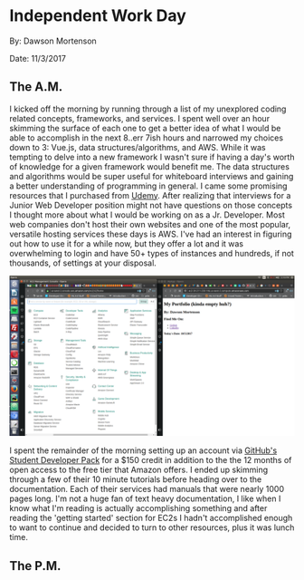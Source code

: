 Independent Work Day
======
By: Dawson Mortenson

Date: 11/3/2017

The A.M.
------
I kicked off the morning by running through a list of my unexplored coding related concepts, frameworks, and services. I spent well over an hour skimming the surface of each one to get a better idea of what I would be able to accomplish in the next 8..err 7ish hours and narrowed my choices down to 3: Vue.js, data structures/algorithms, and AWS. While it was tempting to delve into a new framework I wasn't sure if having a day's worth of knowledge for a given framework would benefit me. The data structures and algorithms would be super useful for whiteboard interviews and gaining a better understanding of programming in general. I came some promising resources that I purchased from [Udemy]("https://www.udemy.com/learning-data-structures-in-javascript-from-scratch/"). After realizing that interviews for a Junior Web Developer position might not have questions on those concepts I thought more about what I would be working on as a Jr. Developer. Most web companies don't host their own websites and one of the most popular, versatile hosting services these days is AWS. I've had an interest in figuring out how to use it for a while now, but they offer a lot and it was overwhelming to login and have 50+ types of instances and hundreds, if not thousands, of settings at your disposal.

![SOOO many choices](screenshots/aws-1.png?raw=true)

I spent the remainder of the morning setting up an account via [GitHub's Student Developer Pack]("https://education.github.com/pack") for a $150 credit in addition to the the 12 months of open access to the free tier that Amazon offers. I ended up skimming through a few of their 10 minute tutorials before heading over to the documentation. Each of their services had manuals that were nearly 1000 pages long. I'm not a huge fan of text heavy documentation, I like when I know what I'm reading is actually accomplishing something and after reading the 'getting started' section for EC2s I hadn't accomplished enough to want to continue and decided to turn to other resources, plus it was lunch time.

The P.M.
------
